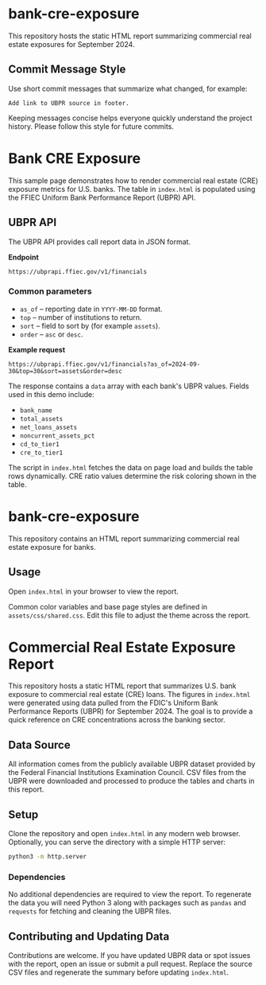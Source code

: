 
# bank-cre-exposure

This repository hosts the static HTML report summarizing commercial real estate exposures for September 2024.

## Commit Message Style

Use short commit messages that summarize what changed, for example:

```
Add link to UBPR source in footer.
```

Keeping messages concise helps everyone quickly understand the project history. Please follow this style for future commits.


# Bank CRE Exposure

This sample page demonstrates how to render commercial real estate (CRE) exposure metrics for U.S. banks. The table in `index.html` is populated using the FFIEC Uniform Bank Performance Report (UBPR) API.

## UBPR API

The UBPR API provides call report data in JSON format.

**Endpoint**

```
https://ubprapi.ffiec.gov/v1/financials
```

### Common parameters

- `as_of` – reporting date in `YYYY-MM-DD` format.
- `top` – number of institutions to return.
- `sort` – field to sort by (for example `assets`).
- `order` – `asc` or `desc`.

**Example request**

```
https://ubprapi.ffiec.gov/v1/financials?as_of=2024-09-30&top=30&sort=assets&order=desc
```

The response contains a `data` array with each bank's UBPR values. Fields used in this demo include:

- `bank_name`
- `total_assets`
- `net_loans_assets`
- `noncurrent_assets_pct`
- `cd_to_tier1`
- `cre_to_tier1`

The script in `index.html` fetches the data on page load and builds the table rows dynamically. CRE ratio values determine the risk coloring shown in the table.


# bank-cre-exposure

This repository contains an HTML report summarizing commercial real estate exposure for banks.

## Usage

Open `index.html` in your browser to view the report.

Common color variables and base page styles are defined in `assets/css/shared.css`. Edit this file to adjust the theme across the report.

# Commercial Real Estate Exposure Report

This repository hosts a static HTML report that summarizes U.S. bank exposure to commercial real estate (CRE) loans. The figures in `index.html` were generated using data pulled from the FDIC's Uniform Bank Performance Reports (UBPR) for September 2024. The goal is to provide a quick reference on CRE concentrations across the banking sector.

## Data Source

All information comes from the publicly available UBPR dataset provided by the Federal Financial Institutions Examination Council. CSV files from the UBPR were downloaded and processed to produce the tables and charts in this report.

## Setup

Clone the repository and open `index.html` in any modern web browser. Optionally, you can serve the directory with a simple HTTP server:

```bash
python3 -m http.server
```

### Dependencies

No additional dependencies are required to view the report. To regenerate the data you will need Python 3 along with packages such as `pandas` and `requests` for fetching and cleaning the UBPR files.

## Contributing and Updating Data

Contributions are welcome. If you have updated UBPR data or spot issues with the report, open an issue or submit a pull request. Replace the source CSV files and regenerate the summary before updating `index.html`.




